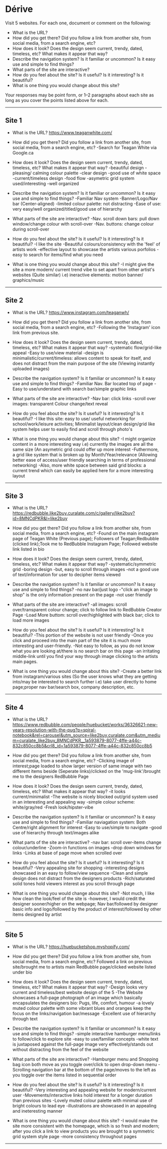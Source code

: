 # Dérive

Visit 5 websites. For each one, document or comment on the following:
* What is the URL?
* How did you get there? Did you follow a link from another site, from social media, from a search engine, etc?
* How does it look? Does the design seem current, trendy, dated, timeless, etc? What makes it appear that way?
* Describe the navigation system? Is it familiar or uncommon? Is it easy use and simple to find things?
* What parts of the site are interactive?
* How do you feel about the site? Is it useful? Is it interesting? Is it beautiful?
* What is one thing you would change about this site?

Your responses may be point form, or 1–2 paragraphs about each site as long as you cover the points listed above for each.

---
## Site 1
* What is the URL?
https://www.teaganwhite.com/

* How did you get there? Did you follow a link from another site, from social media, from a search engine, etc?
-Search for Teagan White via Google.ca

* How does it look? Does the design seem current, trendy, dated, timeless, etc? What makes it appear that way?
-beautiful design
-pleasing/ calming colour palette
-clear design
-good use of white space
-current/timeless design
-food flow
-asymetric grid system used/interesting
-well organized

* Describe the navigation system? Is it familiar or uncommon? Is it easy use and simple to find things?
-Familiar Nav system
-Banner/Logo/Nav bar (Center-aligned)
-limited colour palette: not distracting
-Ease of use: very easy/well organized/titled/good use of hierarchy

* What parts of the site are interactive?
-Nav. scroll down bars: pull down window/change colour with scroll-over
-Nav. buttons: change colour during scroll-over

* How do you feel about the site? Is it useful? Is it interesting? Is it beautiful?
-I like the site
-Beautiful colours/consistency with the 'feel' of artists work
-effective layout to showcase the artists various porfolios
-easy to search for items/find what you need

* What is one thing you would change about this site?
-I might give the site a more modern/ current trend vibe to set apart from other artist's websites (Quite similar)
i.e) ineractive elements: motion banner/ graphics/music

---
## Site 2

* What is the URL?
https://www.instagram.com/teaganwh/

* How did you get there? Did you follow a link from another site, from social media, from a search engine, etc?
-Following the 'Instagram' icon link from previous site.

* How does it look? Does the design seem current, trendy, dated, timeless, etc? What makes it appear that way?
-systematic flow/grid-like appeal
-Easy to use/view material
-design is minimalistic/current/timeless: allows content to speak for itself, and does not distract from the main purpose of the site (Viewing instantly uploaded images)

* Describe the navigation system? Is it familiar or uncommon? Is it easy use and simple to find things?
-Familiar Nav. Bar located top of page
-Easy to use/understand with search bar/simple graphic links

* What parts of the site are interactive?
-Nav bar: click links
-scroll over images: transparent Colour change/text reveal

* How do you feel about the site? Is it useful? Is it interesting? Is it beautiful?
-I like this site: easy to use/ useful networking for school/work/leisure activities; Minimalist layout/clean design/grid like system helps user to easily find and scroll through photo's

* What is one thing you would change about this site?
-I might organize content in a more interesting way
i.e) currently the images are all the same size (An asymetric grid could offer up more interest
-Futhermore, a grid like system that is broken up by Month/Year/relevance (Allowing better ease of access/user friendly searching in terms of professional networking)
-Also, more white space between said grid blocks: a current trend which can easily be applied here for a more interesting layout

---
## Site 3

* What is the URL?
https://redbubble.like2buy.curalate.com/c/gallery/like2buy?id=8MNCdPKR&l=like2buy

* How did you get there? Did you follow a link from another site, from social media, from a search engine, etc?
-Found on the main instagram page of Teagan White (Previous page); Followers of Teagan;Redbubble (clicked link);Took me to RedBubble Instagram Page; Followed website link listed in bio

* How does it look? Does the design seem current, trendy, dated, timeless, etc? What makes it appear that way?
-systematic/symmetric grid
-boring design
-but, easy to scroll through images
-not a good use of text/information for user to decipher items viewed

* Describe the navigation system? Is it familiar or uncommon? Is it easy use and simple to find things?
-no nav bar/just logo
-"click an image to shop" is the only information present on the page
-not user friendly

* What parts of the site are interactive?
-all images: scroll over/transparent colour change; click to follow link to RedBubble Creator Page
-Load More buttom: scroll over/highlighted with black bar; click to load more images

* How do you feel about the site? Is it useful? Is it interesting? Is it beautiful?
-This portion of the website is not user friendly
-Once you click and proceed into the main part of the site it is much more interesting and user-friendly.
-Not easy to follow, as you do not know what you are looking at/there is no search bar on this page
-an irritating middle-link until you find your way through image clicking to the artists main pages.

* What is one thing you would change about this site?
-Create a better link from instagram/various sites (So the user knows what they are getting into/may be interested to search further
i.e) take user directly to home page;proper nav bar/search box, company description, etc.


---
## Site 4

* What is the URL?
https://www.redbubble.com/people/huebucket/works/36326621-new-years-resolution-with-the-pug?p=spiral-notebook&rel=carousel&utm_source=like2buy.curalate.com&utm_medium=curalate_like2buy_8MNCdPKR__1a593879-8077-4ffe-a44c-832c850cc8b5&crl8_id=1a593879-8077-4ffe-a44c-832c850cc8b5

* How did you get there? Did you follow a link from another site, from social media, from a search engine, etc?
-Clicking image of interest;page loaded to show larger version of same image with two different items beside (Seperate links)/clicked on the 'mug-link'/brought me to the designers RedBubble Page

* How does it look? Does the design seem current, trendy, dated, timeless, etc? What makes it appear that way?
-it looks current/minimalist
-The website is nicely blocked out/grid system used in an interesting and appealing way
-simple colour scheme: white/gray/red
-Fresh look/hipster-vibe

* Describe the navigation system? Is it familiar or uncommon? Is it easy use and simple to find things?
-Familiar naviagation system: Both Centre/right alignment for interest
-Easy to use/simple to navigate
-good use of hierarchy through text/images alike

* What parts of the site are interactive?
-nav bar: scroll over-items change colour/underline
-Zoom-in functions on images
-drop down windows for links
-Links at base of page move when scrolled over

* How do you feel about the site? Is it useful? Is it interesting? Is it beautiful?
-Very appealing site for shopping
-interesting designs showcased in an easy to follow/view sequence
-Clean and simple design does not distract from the designers products
-Rich/saturated solid tones hold viewers interest as you scroll through page

* What is one thing you would change about this site?
-Not much, I like how clean the look/feel of the site is
-however, I would credit the designer sooner/higher on the webpage; Nav bar/followed by designer basic info and logo/followed by the product of interest/followed by other items designed by artist

---
## Site 5

* What is the URL?
https://huebucketshop.myshopify.com/

* How did you get there? Did you follow a link from another site, from social media, from a search engine, etc?
Followed a link on previous site/brought me to artists main RedBubble page/clicked website listed under bio
 
* How does it look? Does the design seem current, trendy, dated, timeless, etc? What makes it appear that way?
-Design looks very current and timeless/best website design of the 5
-The Website showcases a full-page photograph of an image which basically encapsulates the designers bio: Pugs, life, comfort, humour
-a lovely muted colour palette with some vibrant blues and oranges keep the focus on the links/navigation bar/message
-Excellent use of hierarchy through text

* Describe the navigation system? Is it familiar or uncommon? Is it easy use and simple to find things?
-simple interactive hamburger menu/links to follow/click to explore site
-easy to use/familiar concepts
-white text is juxtaposed against the full-page image very effectively/stands out without distracting from the feel of the website

* What parts of the site are interactive?
-Hamburger menu and Shopping bag icon both move as you toggle over/click to open drop-down menu
-Scrolling navigation bar at the bottom of the page/moves to the left as you toggle over the items listed in sequential order

* How do you feel about the site? Is it useful? Is it interesting? Is it beautiful?
-Very interesting and appealing website for modern/current user
-Movements/interactive links hold interest for a longer duration than previous sites
-Lovely muted colour palette with minimal use of bright colours to lead eye
-illustrations are showcased in an appealing and ineteresting manner

* What is one thing you would change about this site?
-I would make the site more consistent with the homepage, which is so fresh and modern; after you click a link to view products you are brought to a symmetric grid system style page
-more consistency throughout pages

---
